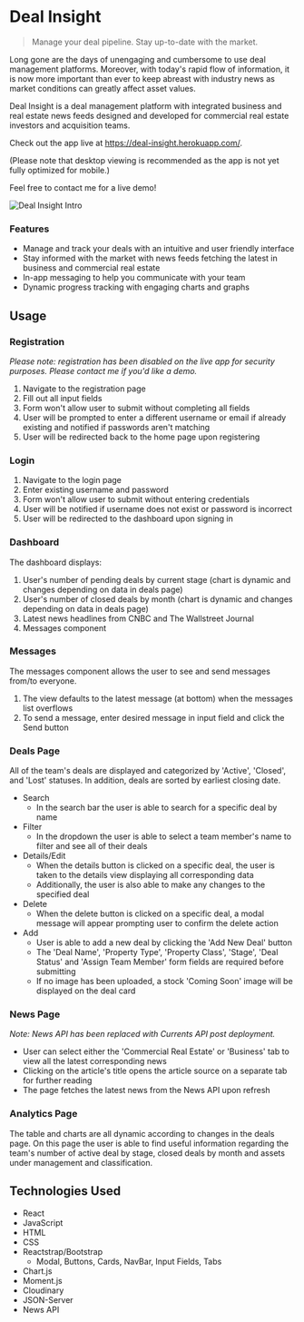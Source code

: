 # Deal Insight

> Manage your deal pipeline. Stay up-to-date with the market.

Long gone are the days of unengaging and cumbersome to use deal management platforms. Moreover, with today's rapid flow of information, it is now more important than ever to keep abreast with industry news as market conditions can greatly affect asset values.

Deal Insight is a deal management platform with integrated business and real estate news feeds designed and developed for commercial real estate investors and acquisition teams.

Check out the app live at https://deal-insight.herokuapp.com/.

(Please note that desktop viewing is recommended as the app is not yet fully optimized for mobile.)

Feel free to contact me for a live demo!

![Deal Insight Intro](./README_media/deal_insight_intro.gif)

### Features

- Manage and track your deals with an intuitive and user friendly interface
- Stay informed with the market with news feeds fetching the latest in business and commercial real estate
- In-app messaging to help you communicate with your team
- Dynamic progress tracking with engaging charts and graphs

## Usage

### Registration

_Please note: registration has been disabled on the live app for security purposes. Please contact me if you'd like a demo._

1. Navigate to the registration page
2. Fill out all input fields
3. Form won't allow user to submit without completing all fields
4. User will be prompted to enter a different username or email if already existing and notified if passwords aren't matching
5. User will be redirected back to the home page upon registering

### Login

1. Navigate to the login page
2. Enter existing username and password
3. Form won't allow user to submit without entering credentials
4. User will be notified if username does not exist or password is incorrect
5. User will be redirected to the dashboard upon signing in

### Dashboard

The dashboard displays:

1. User's number of pending deals by current stage (chart is dynamic and changes depending on data in deals page)
2. User's number of closed deals by month (chart is dynamic and changes depending on data in deals page)
3. Latest news headlines from CNBC and The Wallstreet Journal
4. Messages component

### Messages

The messages component allows the user to see and send messages from/to everyone.

1. The view defaults to the latest message (at bottom) when the messages list overflows
2. To send a message, enter desired message in input field and click the Send button

### Deals Page

All of the team's deals are displayed and categorized by 'Active', 'Closed', and 'Lost' statuses. In addition, deals are sorted by earliest closing date.

- Search
  - In the search bar the user is able to search for a specific deal by name
- Filter
  - In the dropdown the user is able to select a team member's name to filter and see all of their deals
- Details/Edit
  - When the details button is clicked on a specific deal, the user is taken to the details view displaying all corresponding data
  - Additionally, the user is also able to make any changes to the specified deal
- Delete
  - When the delete button is clicked on a specific deal, a modal message will appear prompting user to confirm the delete action
- Add
  - User is able to add a new deal by clicking the 'Add New Deal' button
  - The 'Deal Name', 'Property Type', 'Property Class', 'Stage', 'Deal Status' and 'Assign Team Member' form fields are required before submitting
  - If no image has been uploaded, a stock 'Coming Soon' image will be displayed on the deal card

### News Page

_Note: News API has been replaced with Currents API post deployment._

- User can select either the 'Commercial Real Estate' or 'Business' tab to view all the latest corresponding news
- Clicking on the article's title opens the article source on a separate tab for further reading
- The page fetches the latest news from the News API upon refresh

### Analytics Page

The table and charts are all dynamic according to changes in the deals page. On this page the user is able to find useful information regarding the team's number of active deal by stage, closed deals by month and assets under management and classification.

## Technologies Used

- React
- JavaScript
- HTML
- CSS
- Reactstrap/Bootstrap
  - Modal, Buttons, Cards, NavBar, Input Fields, Tabs
- Chart.js
- Moment.js
- Cloudinary
- JSON-Server
- News API
